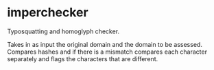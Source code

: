 # imperchecker
Typosquatting and homoglyph checker.

Takes in as input the original domain and the domain to be assessed.  
Compares hashes and if there is a mismatch compares each character separately and flags the characters that are different.
